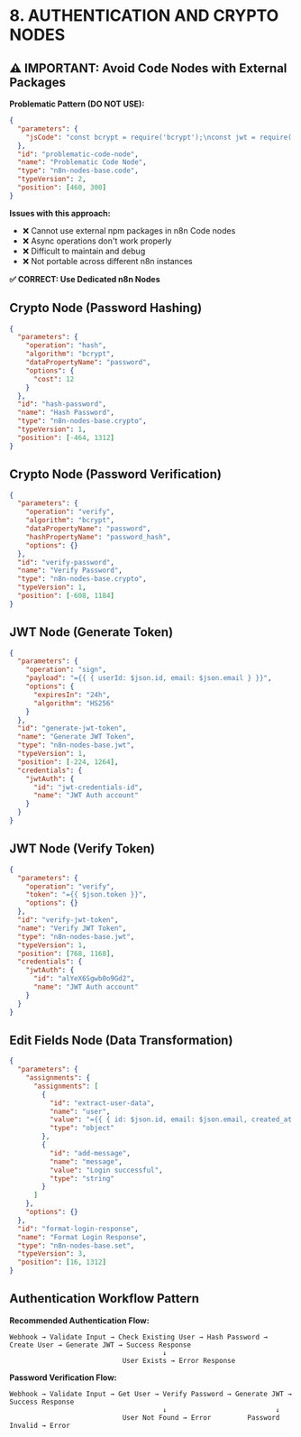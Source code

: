 # 8. AUTHENTICATION AND CRYPTO NODES

## ⚠️ IMPORTANT: Avoid Code Nodes with External Packages

**Problematic Pattern (DO NOT USE):**
```json
{
  "parameters": {
    "jsCode": "const bcrypt = require('bcrypt');\nconst jwt = require('jsonwebtoken');\n\n// Code using external packages\nconst hashedPassword = await bcrypt.hash(password, 12);\nconst token = jwt.sign(payload, secret);\n\nreturn result;"
  },
  "id": "problematic-code-node",
  "name": "Problematic Code Node",
  "type": "n8n-nodes-base.code",
  "typeVersion": 2,
  "position": [460, 300]
}
```

**Issues with this approach:**
- ❌ Cannot use external npm packages in n8n Code nodes
- ❌ Async operations don't work properly
- ❌ Difficult to maintain and debug
- ❌ Not portable across different n8n instances

**✅ CORRECT: Use Dedicated n8n Nodes**

## Crypto Node (Password Hashing)
```json
{
  "parameters": {
    "operation": "hash",
    "algorithm": "bcrypt",
    "dataPropertyName": "password",
    "options": {
      "cost": 12
    }
  },
  "id": "hash-password",
  "name": "Hash Password",
  "type": "n8n-nodes-base.crypto",
  "typeVersion": 1,
  "position": [-464, 1312]
}
```

## Crypto Node (Password Verification)
```json
{
  "parameters": {
    "operation": "verify",
    "algorithm": "bcrypt",
    "dataPropertyName": "password",
    "hashPropertyName": "password_hash",
    "options": {}
  },
  "id": "verify-password",
  "name": "Verify Password",
  "type": "n8n-nodes-base.crypto",
  "typeVersion": 1,
  "position": [-608, 1184]
}
```

## JWT Node (Generate Token)
```json
{
  "parameters": {
    "operation": "sign",
    "payload": "={{ { userId: $json.id, email: $json.email } }}",
    "options": {
      "expiresIn": "24h",
      "algorithm": "HS256"
    }
  },
  "id": "generate-jwt-token",
  "name": "Generate JWT Token",
  "type": "n8n-nodes-base.jwt",
  "typeVersion": 1,
  "position": [-224, 1264],
  "credentials": {
    "jwtAuth": {
      "id": "jwt-credentials-id",
      "name": "JWT Auth account"
    }
  }
}
```

## JWT Node (Verify Token)
```json
{
  "parameters": {
    "operation": "verify",
    "token": "={{ $json.token }}",
    "options": {}
  },
  "id": "verify-jwt-token",
  "name": "Verify JWT Token",
  "type": "n8n-nodes-base.jwt",
  "typeVersion": 1,
  "position": [768, 1168],
  "credentials": {
    "jwtAuth": {
      "id": "alYeX6Sgwb0o9Gd2",
      "name": "JWT Auth account"
    }
  }
}
```

## Edit Fields Node (Data Transformation)
```json
{
  "parameters": {
    "assignments": {
      "assignments": [
        {
          "id": "extract-user-data",
          "name": "user",
          "value": "={{ { id: $json.id, email: $json.email, created_at: $json.created_at } }}",
          "type": "object"
        },
        {
          "id": "add-message",
          "name": "message",
          "value": "Login successful",
          "type": "string"
        }
      ]
    },
    "options": {}
  },
  "id": "format-login-response",
  "name": "Format Login Response",
  "type": "n8n-nodes-base.set",
  "typeVersion": 3,
  "position": [16, 1312]
}
```

## Authentication Workflow Pattern

**Recommended Authentication Flow:**
```
Webhook → Validate Input → Check Existing User → Hash Password → Create User → Generate JWT → Success Response
                                      ↓
                            User Exists → Error Response
```

**Password Verification Flow:**
```
Webhook → Validate Input → Get User → Verify Password → Generate JWT → Success Response
                                      ↓                           ↓
                            User Not Found → Error         Password Invalid → Error
```

